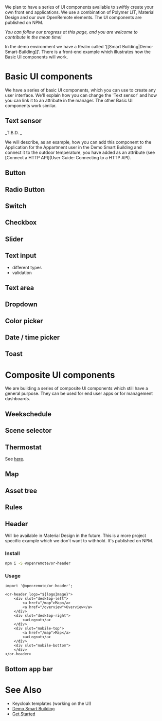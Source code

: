 We plan to have a series of UI components available to swiftly create your own front end applications. We use a combination of Polymer LIT, Material Design and our own OpenRemote elements. The UI components are published on NPM.

_You can follow our progress at this page, and you are welcome to contribute in the mean time!_

In the demo environment we have a Realm called '[[Smart Building|Demo-Smart-Building]]'. There is a front-end example which illustrates how the Basic UI components will work.

# Basic UI components

We have a series of basic UI components, which you can use to create any user interface. We'll explain how you can change the 'Text sensor' and how you can link it to an attribute in the manager. The other Basic UI components work similar.

## Text sensor

_T.B.D. _

We will describe, as an example, how you can add this component to the Application for the Appartment user in the Demo Smart Building and connect it to the outdoor temperature, you have added as an attribute (see [Connect a HTTP API](User Guide: Connecting to a HTTP API). 

## Button

## Radio Button

## Switch

## Checkbox

## Slider

## Text input

- different types
- validation

## Text area

## Dropdown

## Color picker

## Date / time picker

## Toast

# Composite UI components

We are building a series of composite UI components which still have a general purpose. They can be used for end user apps or for management dashboards.

## Weekschedule

## Scene selector

## Thermostat

See [here](../tree/master/ui/component/or-thermostat).

## Map

## Asset tree

## Rules

## Header

Will be available in Material Design in the future. This is a more project specific example which we don't want to withhold. It's published on NPM.

### Install

```bash
npm i -S @openremote/or-header
```

### Usage
```
import '@openremote/or-header';

<or-header logo="${logoImage}">
    <div slot="desktop-left">
        <a href="/map">Map</a>
        <a href="/overview">Overview</a>
    </div>
    <div slot="desktop-right">
        <a>Logout</a>
    </div>
    <div slot="mobile-top">
        <a href="/map">Map</a>
        <a>Logout</a>
    </div>
    <div slot="mobile-bottom">
    </div>
</or-header>
```

## Bottom app bar

# See Also
- Keycloak templates (working on the UI)
- [Demo Smart Building](Demo-Smart-Building)
- [Get Started](https://openremote.io/get-started-manager/)